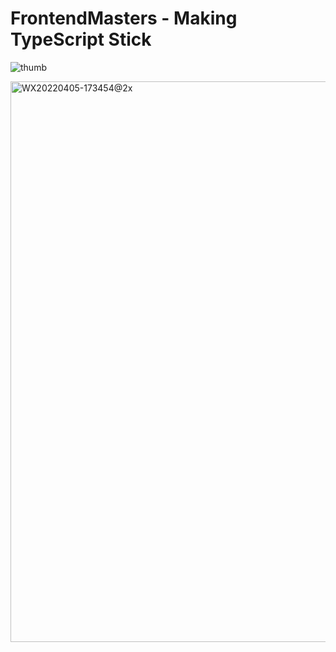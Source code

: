 # FrontendMasters - Making TypeScript Stick

![thumb](https://user-images.githubusercontent.com/10555820/161725178-aed3ce61-abee-44a9-98cb-8ff8c7ebd6d3.jpeg)

<img width="897" alt="WX20220405-173454@2x" src="https://user-images.githubusercontent.com/10555820/161725044-254800ad-2a95-41b0-beff-3b82feea1599.png">

